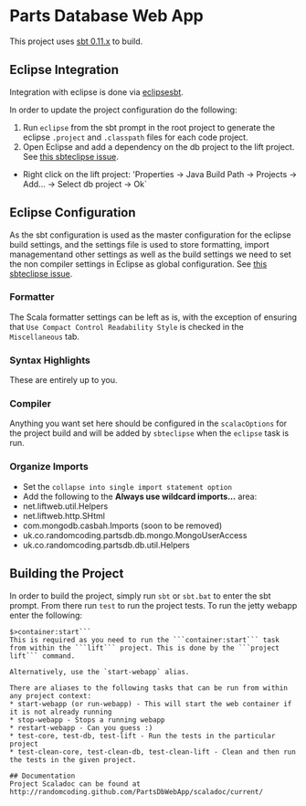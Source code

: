 # Parts Database Web App
This project uses [sbt 0.11.x](http://github.com/harrah/xsbt) to build.

## Eclipse Integration
Integration with eclipse is done via [eclipsesbt](https://github.com/typesafehub/sbteclipse).

In order to update the project configuration do the following:
1. Run `eclipse` from the sbt prompt in the root project to generate the eclipse ```.project``` and ```.classpath``` files for each code project.
1. Open Eclipse and add a dependency on the db project to the lift project. See [this sbteclipse issue](https://github.com/typesafehub/sbteclipse/issues/77).
 * Right click on the lift project: 'Properties -> Java Build Path -> Projects -> Add... -> Select db project -> Ok`

## Eclipse Configuration
As the sbt configuration is used as the master configuration for the eclipse build settings, and the settings file is used to store formatting, import managementand other settings as well as the build settings we need to set the non compiler settings in Eclipse as global configuration. See [this sbteclipse issue](https://github.com/typesafehub/sbteclipse/issues/82).

### Formatter
The Scala formatter settings can be left as is, with the exception of ensuring that `Use Compact Control Readability Style` is checked in the `Miscellaneous` tab.

### Syntax Highlights
These are entirely up to you.

### Compiler
Anything you want set here should be configured in the `scalacOptions` for the project build and will be added by `sbteclipse` when the `eclipse` task is run.

### Organize Imports

* Set the `collapse into single import statement option`
* Add the following to the **Always use wildcard imports...** area:
 * net.liftweb.util.Helpers
 * net.liftweb.http.SHtml
 * com.mongodb.casbah.Imports (soon to be removed)
 * uk.co.randomcoding.partsdb.db.mongo.MongoUserAccess
 * uk.co.randomcoding.partsdb.db.util.Helpers

## Building the Project
In order to build the project, simply run ```sbt``` or ```sbt.bat``` to enter the sbt prompt. From there run ```test``` to run the project tests. To run the jetty webapp enter the following:
```$>project lift
$>container:start```
This is required as you need to run the ```container:start``` task from within the ```lift``` project. This is done by the ```project lift``` command.

Alternatively, use the `start-webapp` alias.

There are aliases to the following tasks that can be run from within any project context:
* start-webapp (or run-webapp) - This will start the web container if it is not already running
* stop-webapp - Stops a running webapp
* restart-webapp - Can you guess :)
* test-core, test-db, test-lift - Run the tests in the particular project
* test-clean-core, test-clean-db, test-clean-lift - Clean and then run the tests in the given project.

## Documentation
Project Scaladoc can be found at http://randomcoding.github.com/PartsDbWebApp/scaladoc/current/

